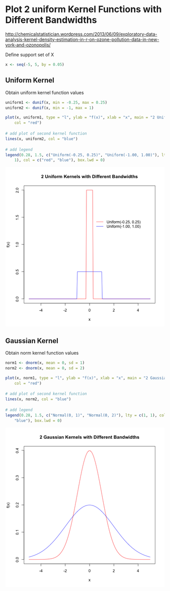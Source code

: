 Plot 2 uniform Kernel Functions with Different Bandwidths
========================================================

http://chemicalstatistician.wordpress.com/2013/06/09/exploratory-data-analysis-kernel-density-estimation-in-r-on-ozone-pollution-data-in-new-york-and-ozonopolis/

Define support set of X

```r
x <- seq(-5, 5, by = 0.05)
```


## Uniform Kernel

Obtain uniform kernel function values

```r
uniform1 <- dunif(x, min = -0.25, max = 0.25)
uniform2 <- dunif(x, min = -1, max = 1)
```



```r
plot(x, uniform1, type = "l", ylab = "f(x)", xlab = "x", main = "2 Uniform Kernels with Different Bandwidths", 
    col = "red")

# add plot of second kernel function
lines(x, uniform2, col = "blue")

# add legend
legend(0.28, 1.5, c("Uniform(-0.25, 0.25)", "Uniform(-1.00, 1.00)"), lty = c(1, 
    1), col = c("red", "blue"), box.lwd = 0)
```

![plot of chunk plot-uniform-kernel-functions](figure/plot-uniform-kernel-functions.png) 


## Gaussian Kernel

Obtain norm kernel function values

```r
norm1 <- dnorm(x, mean = 0, sd = 1)
norm2 <- dnorm(x, mean = 0, sd = 2)
```



```r
plot(x, norm1, type = "l", ylab = "f(x)", xlab = "x", main = "2 Gaussian Kernels with Different Bandwidths", 
    col = "red")

# add plot of second kernel function
lines(x, norm2, col = "blue")

# add legend
legend(0.28, 1.5, c("Normal(0, 1)", "Normal(0, 2)"), lty = c(1, 1), col = c("red", 
    "blue"), box.lwd = 0)
```

![plot of chunk plot-gaussian-kernel-functions](figure/plot-gaussian-kernel-functions.png) 


